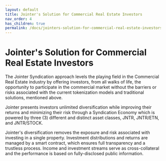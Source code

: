 ```yaml
---
layout: default
title: Jointer's Solution for Commercial Real Estate Investors
nav_order: 4
has_children: true
permalink: /docs/jointers-solution-for-commercial-real-estate-investors
---
```


# Jointer's Solution for Commercial Real Estate Investors

The Jointer Syndication approach levels the playing field in the Commercial Real Estate industry by offering investors, from all walks of life, the opportunity to participate in the commercial market without the barriers or risks associated with the current tokenization models and traditional solutions, mentioned above.

Jointer presents investors unlimited diversification while improving their returns and minimizing their risk through a Syndication Economy which is powered by three (3) different and distinct asset classes, JNTR, JNTR/ETN, and JNTR/STOCK.

Jointer's diversification removes the exposure and risk associated with investing in a single property. Investment distributions and returns are managed by a smart contract, which ensures full transparency and a trustless process. Income and investment streams serve as cross-collateral and the performance is based on fully-disclosed public information.
